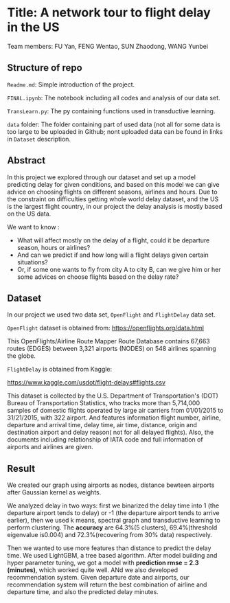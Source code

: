 # Title: A network tour to flight delay in the US
Team members: FU Yan, FENG Wentao, SUN Zhaodong, WANG Yunbei

## Structure of repo
`Readme.md`: Simple introduction of the project.

`FINAL.ipynb`: The notebook including all codes and analysis of our data set.

`TransLearn.py`: The py containing functions used in transductive learning.

`data` folder: The folder containing part of used data (not all for some data is too large to be uploaded in Github; nont uploaded data can be found in links in `Dataset` description.

## Abstract
In this project we explored through our dataset and set up a model predicting delay for given conditions, and based on this model we can give advice on choosing flights on different seasons, airlines and hours. Due to the constraint on difficulties getting whole world delay dataset, and the US is the largest flight country, in our project the delay analysis is mostly based on the US data.

We want to know :

* What will affect mostly on the delay of a flight, could it be departure season, hours or airlines?
* And can we predict if and how long will a flight delays given certain situations?
* Or, if some one wants to fly from city A to city B, can we give him or her some advices on choose flights based on the delay rate?


## Dataset
In our project we used two data set, `OpenFlight` and `FlightDelay` data set.

`OpenFlight` dataset is obtained from: https://openflights.org/data.html

This OpenFlights/Airline Route Mapper Route Database contains 67,663 routes (EDGES) between 3,321 airports (NODES) on 548 airlines spanning the globe. 

`FlightDelay` is obtained from Kaggle:

https://www.kaggle.com/usdot/flight-delays#flights.csv

This dataset is collected by the U.S. Department of Transportation's (DOT) Bureau of Transportation Statistics, who tracks more than 5,714,000 samples of domestic flights operated by large air carriers from 01/01/2015 to 31/21/2015, with 322 airport. And features information flight number, airline, departure and arrival time, delay time, air time, distance, origin and destination airport and delay reason( not for all delayed flights). Also, the documents including relationship of IATA code and full information of airports and airlines are given. 

## Result
We created our graph using airports as nodes, distance bewteen airports after Gaussian kernel as weights.

We analyzed delay in two ways: first we binarized the delay time into 1 (the departure airport tends to delay) or -1 (the departure airport tends to arrive earlier), then we used k means, spectral graph and transductive learning to perform clustering. The **accuracy** are 64.3%(5 clusters), 69.4%(threshold eigenvalue is0.004) and 72.3%(recovering from 30% data) respectively.

Then we wanted to use more features than distance to predict the delay time. We used LightGBM, a tree based algorithm. After model building and hyper parameter tuning, we got a model with **prediction rmse = 2.3 (minutes)**, which worked quite well. ANd we also developed recommendation system. Given departure date and airports, our recommendation system will return the best combination of airline and departure time, and also the predicted delay minutes. 
